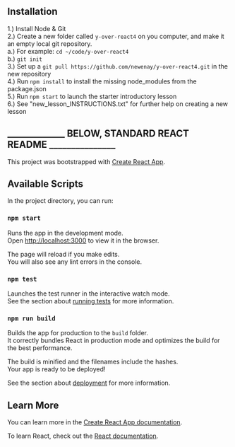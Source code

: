 ## Installation

1.) Install Node & Git<br>
2.) Create a new folder called `y-over-react4` on you computer, and make it an empty local git repository.<br>
    a.) For example: `cd ~/code/y-over-react4`<br>
    b.) `git init`<br>
3.) Set up a `git pull https://github.com/newenay/y-over-react4.git` in the new repository<br>
4.) Run `npm install` to install the missing node_modules from the package.json<br>
5.) Run `npm start` to launch the starter introductory lesson<br>
6.) See "new_lesson_INSTRUCTIONS.txt" for further help on creating a new lesson<br>

## _____________ BELOW, STANDARD REACT README _______________

This project was bootstrapped with [Create React App](https://github.com/facebook/create-react-app).

## Available Scripts

In the project directory, you can run:

### `npm start`

Runs the app in the development mode.<br>
Open [http://localhost:3000](http://localhost:3000) to view it in the browser.

The page will reload if you make edits.<br>
You will also see any lint errors in the console.

### `npm test`

Launches the test runner in the interactive watch mode.<br>
See the section about [running tests](https://facebook.github.io/create-react-app/docs/running-tests) for more information.

### `npm run build`

Builds the app for production to the `build` folder.<br>
It correctly bundles React in production mode and optimizes the build for the best performance.

The build is minified and the filenames include the hashes.<br>
Your app is ready to be deployed!

See the section about [deployment](https://facebook.github.io/create-react-app/docs/deployment) for more information.

## Learn More

You can learn more in the [Create React App documentation](https://facebook.github.io/create-react-app/docs/getting-started).

To learn React, check out the [React documentation](https://reactjs.org/).